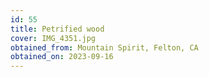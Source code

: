 ```yaml
---
id: 55 
title: Petrified wood
cover: IMG_4351.jpg
obtained_from: Mountain Spirit, Felton, CA
obtained_on: 2023-09-16
---
```

